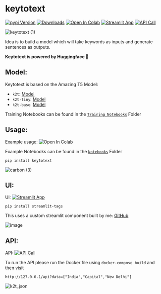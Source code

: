 # keytotext
[![pypi Version](https://img.shields.io/pypi/v/keytotext.svg?style=flat-square&logo=pypi&logoColor=white)](https://pypi.org/project/keytotext/)
[![Downloads](https://static.pepy.tech/personalized-badge/keytotext?period=total&units=none&left_color=grey&right_color=orange&left_text=Pip%20Downloads)](https://pepy.tech/project/keytotext)
[![Open In Colab](https://colab.research.google.com/assets/colab-badge.svg)](https://colab.research.google.com/github/gagan3012/keytotext/blob/master/Examples/K2T.ipynb)
[![Streamlit App](https://static.streamlit.io/badges/streamlit_badge_black_white.svg)](https://share.streamlit.io/gagan3012/keytotext/UI/app.py)
[![API Call](https://badgen.net/badge/color/Try%20API%20here/red?icon=bitcoin-lightning&label)]()

![keytotext (1)](https://user-images.githubusercontent.com/49101362/116334480-f5e57a00-a7dd-11eb-987c-186477f94b6e.png)

Idea is to build a model which will take keywords as inputs and generate sentences as outputs. 

**Keytotext is powered by Huggingface 🤗**

## Model:

Keytotext is based on the Amazing T5 Model: 

- `k2t`: [Model](https://huggingface.co/gagan3012/k2t)
- `k2t-tiny`: [Model](https://huggingface.co/gagan3012/k2t-tiny)
- `k2t-base`: [Model](https://huggingface.co/gagan3012/k2t-base)

Training Notebooks can be found in the [`Training Notebooks`](https://github.com/gagan3012/keytotext/tree/master/Training%20Notebooks) Folder

## Usage:

Example usage: [![Open In Colab](https://colab.research.google.com/assets/colab-badge.svg)](https://colab.research.google.com/github/gagan3012/keytotext/blob/master/Examples/K2T.ipynb)

Example Notebooks can be found in the [`Notebooks`](https://github.com/gagan3012/keytotext/tree/master/Examples) Folder

```
pip install keytotext
```

![carbon (3)](https://user-images.githubusercontent.com/49101362/116220679-90e64180-a755-11eb-9246-82d93d924a6c.png)


## UI:

UI: [![Streamlit App](https://static.streamlit.io/badges/streamlit_badge_black_white.svg)](https://share.streamlit.io/gagan3012/keytotext/UI/app.py)

```
pip install streamlit-tags
```
This uses a custom streamlit component built by me: [GitHub](https://github.com/gagan3012/streamlit-tags)

![image](https://user-images.githubusercontent.com/49101362/116162205-fc042980-a6fd-11eb-892e-8f6902f193f4.png)

## API:

API: [![API Call](https://badgen.net/badge/color/Try%20API%20here/red?icon=bitcoin-lightning&label)]()

To run the API please run the Docker file using `docker-compose build` and then visit 

```
http://127.0.0.1/api?data=["India","Capital","New Delhi"]
```
![k2t_json](https://user-images.githubusercontent.com/49101362/117046515-c56e7600-acde-11eb-8a20-7e1ab5f0de02.png)

